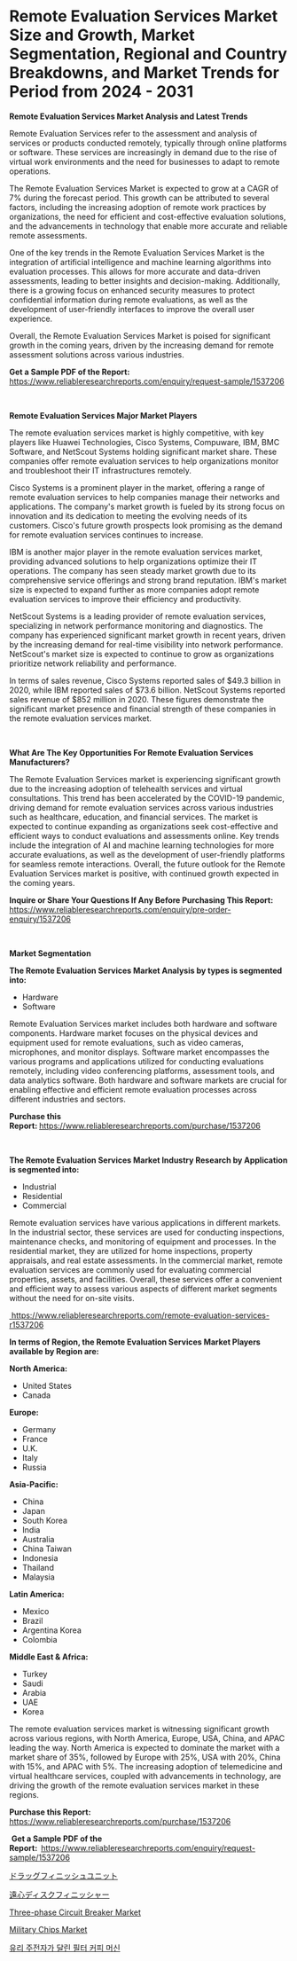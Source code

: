 <p><h1>Remote Evaluation Services Market Size and Growth, Market Segmentation, Regional and Country Breakdowns, and Market Trends for Period from 2024 -  2031</h1></p><p><strong>Remote Evaluation Services Market Analysis and Latest Trends</strong></p>
<p><p>Remote Evaluation Services refer to the assessment and analysis of services or products conducted remotely, typically through online platforms or software. These services are increasingly in demand due to the rise of virtual work environments and the need for businesses to adapt to remote operations.</p><p>The Remote Evaluation Services Market is expected to grow at a CAGR of 7% during the forecast period. This growth can be attributed to several factors, including the increasing adoption of remote work practices by organizations, the need for efficient and cost-effective evaluation solutions, and the advancements in technology that enable more accurate and reliable remote assessments.</p><p>One of the key trends in the Remote Evaluation Services Market is the integration of artificial intelligence and machine learning algorithms into evaluation processes. This allows for more accurate and data-driven assessments, leading to better insights and decision-making. Additionally, there is a growing focus on enhanced security measures to protect confidential information during remote evaluations, as well as the development of user-friendly interfaces to improve the overall user experience.</p><p>Overall, the Remote Evaluation Services Market is poised for significant growth in the coming years, driven by the increasing demand for remote assessment solutions across various industries.</p></p>
<p><strong>Get a Sample PDF of the Report:&nbsp;</strong> <a href="https://www.reliableresearchreports.com/enquiry/request-sample/1537206">https://www.reliableresearchreports.com/enquiry/request-sample/1537206</a></p>
<p>&nbsp;</p>
<p><strong>Remote Evaluation Services Major Market Players</strong></p>
<p><p>The remote evaluation services market is highly competitive, with key players like Huawei Technologies, Cisco Systems, Compuware, IBM, BMC Software, and NetScout Systems holding significant market share. These companies offer remote evaluation services to help organizations monitor and troubleshoot their IT infrastructures remotely.</p><p>Cisco Systems is a prominent player in the market, offering a range of remote evaluation services to help companies manage their networks and applications. The company's market growth is fueled by its strong focus on innovation and its dedication to meeting the evolving needs of its customers. Cisco's future growth prospects look promising as the demand for remote evaluation services continues to increase.</p><p>IBM is another major player in the remote evaluation services market, providing advanced solutions to help organizations optimize their IT operations. The company has seen steady market growth due to its comprehensive service offerings and strong brand reputation. IBM's market size is expected to expand further as more companies adopt remote evaluation services to improve their efficiency and productivity.</p><p>NetScout Systems is a leading provider of remote evaluation services, specializing in network performance monitoring and diagnostics. The company has experienced significant market growth in recent years, driven by the increasing demand for real-time visibility into network performance. NetScout's market size is expected to continue to grow as organizations prioritize network reliability and performance.</p><p>In terms of sales revenue, Cisco Systems reported sales of $49.3 billion in 2020, while IBM reported sales of $73.6 billion. NetScout Systems reported sales revenue of $852 million in 2020. These figures demonstrate the significant market presence and financial strength of these companies in the remote evaluation services market.</p></p>
<p>&nbsp;</p>
<p><strong>What Are The Key Opportunities For Remote Evaluation Services Manufacturers?</strong></p>
<p><p>The Remote Evaluation Services market is experiencing significant growth due to the increasing adoption of telehealth services and virtual consultations. This trend has been accelerated by the COVID-19 pandemic, driving demand for remote evaluation services across various industries such as healthcare, education, and financial services. The market is expected to continue expanding as organizations seek cost-effective and efficient ways to conduct evaluations and assessments online. Key trends include the integration of AI and machine learning technologies for more accurate evaluations, as well as the development of user-friendly platforms for seamless remote interactions. Overall, the future outlook for the Remote Evaluation Services market is positive, with continued growth expected in the coming years.</p></p>
<p><strong>Inquire or Share Your Questions If Any Before Purchasing This Report:</strong> <a href="https://www.reliableresearchreports.com/enquiry/pre-order-enquiry/1537206">https://www.reliableresearchreports.com/enquiry/pre-order-enquiry/1537206</a></p>
<p>&nbsp;</p>
<p><strong>Market Segmentation</strong></p>
<p><strong>The Remote Evaluation Services Market Analysis by types is segmented into:</strong></p>
<p><ul><li>Hardware</li><li>Software</li></ul></p>
<p><p>Remote Evaluation Services market includes both hardware and software components. Hardware market focuses on the physical devices and equipment used for remote evaluations, such as video cameras, microphones, and monitor displays. Software market encompasses the various programs and applications utilized for conducting evaluations remotely, including video conferencing platforms, assessment tools, and data analytics software. Both hardware and software markets are crucial for enabling effective and efficient remote evaluation processes across different industries and sectors.</p></p>
<p><strong>Purchase this Report:&nbsp;</strong><a href="https://www.reliableresearchreports.com/purchase/1537206">https://www.reliableresearchreports.com/purchase/1537206</a></p>
<p>&nbsp;</p>
<p><strong>The Remote Evaluation Services Market Industry Research by Application is segmented into:</strong></p>
<p><ul><li>Industrial</li><li>Residential</li><li>Commercial</li></ul></p>
<p><p>Remote evaluation services have various applications in different markets. In the industrial sector, these services are used for conducting inspections, maintenance checks, and monitoring of equipment and processes. In the residential market, they are utilized for home inspections, property appraisals, and real estate assessments. In the commercial market, remote evaluation services are commonly used for evaluating commercial properties, assets, and facilities. Overall, these services offer a convenient and efficient way to assess various aspects of different market segments without the need for on-site visits.</p></p>
<p><a href="https://www.reliableresearchreports.com/remote-evaluation-services-r1537206">&nbsp;https://www.reliableresearchreports.com/remote-evaluation-services-r1537206</a></p>
<p><strong>In terms of Region, the Remote Evaluation Services Market Players available by Region are:</strong></p>
<p>
    <p> <strong> North America: </strong>
        <ul>
            <li>United States</li>
            <li>Canada</li>
        </ul>
        </p> 
    <p> <strong> Europe: </strong>
        <ul>
            <li>Germany</li>
            <li>France</li>
            <li>U.K.</li>
            <li>Italy</li>
            <li>Russia</li>
        </ul>
        </p> 
    <p> <strong> Asia-Pacific: </strong>
        <ul>
            <li>China</li>
            <li>Japan</li>
            <li>South Korea</li>
            <li>India</li>
            <li>Australia</li>
            <li>China Taiwan</li>
            <li>Indonesia</li>
            <li>Thailand</li>
            <li>Malaysia</li>
        </ul>
        </p> 
    <p> <strong> Latin America: </strong>
        <ul>
            <li>Mexico</li>
            <li>Brazil</li>
            <li>Argentina Korea</li>
            <li>Colombia</li>
        </ul>
        </p> 
    <p> <strong> Middle East & Africa: </strong>
        <ul>
            <li>Turkey</li>
            <li>Saudi</li>
            <li>Arabia</li>
            <li>UAE</li>
            <li>Korea</li>
        </ul>
    </p>
    </p>
<p><p>The remote evaluation services market is witnessing significant growth across various regions, with North America, Europe, USA, China, and APAC leading the way. North America is expected to dominate the market with a market share of 35%, followed by Europe with 25%, USA with 20%, China with 15%, and APAC with 5%. The increasing adoption of telemedicine and virtual healthcare services, coupled with advancements in technology, are driving the growth of the remote evaluation services market in these regions.</p></p>
<p><strong>Purchase this Report: </strong><a href="https://www.reliableresearchreports.com/purchase/1537206">https://www.reliableresearchreports.com/purchase/1537206</a></p>
<p>&nbsp;<strong>Get a Sample PDF of the Report:&nbsp;&nbsp;</strong><a href="https://www.reliableresearchreports.com/enquiry/request-sample/1537206">https://www.reliableresearchreports.com/enquiry/request-sample/1537206</a></p>
<p><strong></strong></p>
<p><p><a href="https://github.com/AriMuller2009/Market-Research-Report-List-1/blob/main/699275198222.md">ドラッグフィニッシュユニット</a></p><p><a href="https://github.com/bucuel854722/Market-Research-Report-List-2/blob/main/701311898221.md">遠心ディスクフィニッシャー</a></p><p><a href="https://github.com/maudAbbott7/Market-Research-Report-List-1/blob/main/three-phase-circuit-breaker-market.md">Three-phase Circuit Breaker Market</a></p><p><a href="https://issuu.com/reportprime-2/docs/military-chips-market-size-2030.pptx">Military Chips Market</a></p><p><a href="https://medium.com/@giovanileannon/%EC%9C%A0%EB%A6%AC-%EC%A3%BC%EC%A0%84%EC%9E%90%EA%B0%80-%EC%9E%88%EB%8A%94-%ED%95%84%ED%84%B0-%EC%BB%A4%ED%94%BC-%EB%A8%B8%EC%8B%A0-%EC%8B%9C%EC%9E%A5-%EA%B2%BD%EC%9F%81-%EB%B6%84%EC%84%9D-%EC%8B%9C%EC%9E%A5-%ED%8A%B8%EB%A0%8C%EB%93%9C-%EB%B0%8F-2031%EB%85%84%EA%B9%8C%EC%A7%80%EC%9D%98-%EC%98%88%EC%B8%A1-3f56fd35fa56">유리 주전자가 달린 필터 커피 머신</a></p></p>